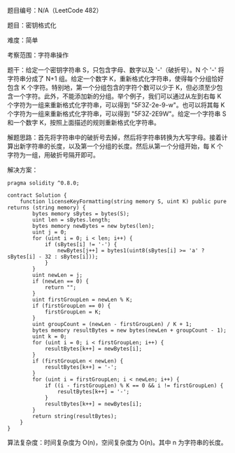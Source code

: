 题目编号：N/A（LeetCode 482）

题目：密钥格式化

难度：简单

考察范围：字符串操作

题干：给定一个密钥字符串 S，只包含字母、数字以及 '-'（破折号）。N 个 '-' 将字符串分成了 N+1 组。给定一个数字 K，重新格式化字符串，使得每个分组恰好包含 K 个字符。特别地，第一个分组包含的字符个数可以少于 K，但必须至少包含一个字符。此外，不能添加新的分组。举个例子，我们可以通过从左到右每 K 个字符为一组来重新格式化字符串，可以得到 "5F3Z-2e-9-w"。也可以将其每 K 个字符为一组来重新格式化字符串，可以得到 "5F3Z-2E9W"。给定一个字符串 S 和一个数字 K，按照上面描述的规则重新格式化字符串。

解题思路：首先将字符串中的破折号去掉，然后将字符串转换为大写字母。接着计算出新字符串的长度，以及第一个分组的长度。然后从第一个分组开始，每 K 个字符为一组，用破折号隔开即可。

解决方案：

```solidity
pragma solidity ^0.8.0;

contract Solution {
    function licenseKeyFormatting(string memory S, uint K) public pure returns (string memory) {
        bytes memory sBytes = bytes(S);
        uint len = sBytes.length;
        bytes memory newBytes = new bytes(len);
        uint j = 0;
        for (uint i = 0; i < len; i++) {
            if (sBytes[i] != '-') {
                newBytes[j++] = bytes1(uint8(sBytes[i] >= 'a' ? sBytes[i] - 32 : sBytes[i]));
            }
        }
        uint newLen = j;
        if (newLen == 0) {
            return "";
        }
        uint firstGroupLen = newLen % K;
        if (firstGroupLen == 0) {
            firstGroupLen = K;
        }
        uint groupCount = (newLen - firstGroupLen) / K + 1;
        bytes memory resultBytes = new bytes(newLen + groupCount - 1);
        uint k = 0;
        for (uint i = 0; i < firstGroupLen; i++) {
            resultBytes[k++] = newBytes[i];
        }
        if (firstGroupLen < newLen) {
            resultBytes[k++] = '-';
        }
        for (uint i = firstGroupLen; i < newLen; i++) {
            if ((i - firstGroupLen) % K == 0 && i != firstGroupLen) {
                resultBytes[k++] = '-';
            }
            resultBytes[k++] = newBytes[i];
        }
        return string(resultBytes);
    }
}
```

算法复杂度：时间复杂度为 O(n)，空间复杂度为 O(n)。其中 n 为字符串的长度。